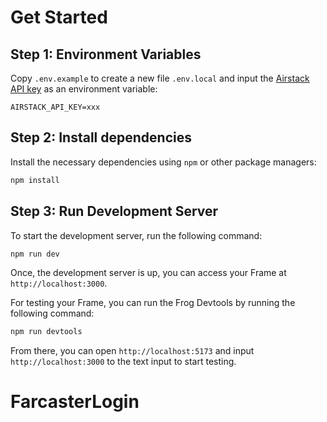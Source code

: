 # Get Started

## Step 1: Environment Variables

Copy `.env.example` to create a new file `.env.local` and input the [Airstack API key](https://docs.airstack.xyz/airstack-docs-and-faqs/get-started/get-api-key) as an environment variable:

```
AIRSTACK_API_KEY=xxx
```

## Step 2: Install dependencies

Install the necessary dependencies using `npm` or other package managers:

```sh
npm install
```

## Step 3: Run Development Server

To start the development server, run the following command:

```sh
npm run dev
```

Once, the development server is up, you can access your Frame at `http://localhost:3000`.

For testing your Frame, you can run the Frog Devtools by running the following command:

```sh
npm run devtools
```

From there, you can open `http://localhost:5173` and input `http://localhost:3000` to the text input to start testing.
# FarcasterLogin
